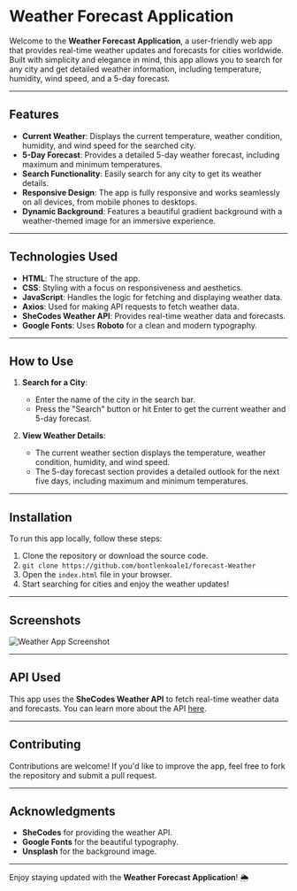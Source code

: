 # Weather Forecast Application

Welcome to the **Weather Forecast Application**, a user-friendly web app that provides real-time weather updates and forecasts for cities worldwide. Built with simplicity and elegance in mind, this app allows you to search for any city and get detailed weather information, including temperature, humidity, wind speed, and a 5-day forecast.

---

## Features

- **Current Weather**: Displays the current temperature, weather condition, humidity, and wind speed for the searched city.
- **5-Day Forecast**: Provides a detailed 5-day weather forecast, including maximum and minimum temperatures.
- **Search Functionality**: Easily search for any city to get its weather details.
- **Responsive Design**: The app is fully responsive and works seamlessly on all devices, from mobile phones to desktops.
- **Dynamic Background**: Features a beautiful gradient background with a weather-themed image for an immersive experience.

---

## Technologies Used

- **HTML**: The structure of the app.
- **CSS**: Styling with a focus on responsiveness and aesthetics.
- **JavaScript**: Handles the logic for fetching and displaying weather data.
- **Axios**: Used for making API requests to fetch weather data.
- **SheCodes Weather API**: Provides real-time weather data and forecasts.
- **Google Fonts**: Uses **Roboto** for a clean and modern typography.

---

## How to Use

1. **Search for a City**:
   - Enter the name of the city in the search bar.
   - Press the "Search" button or hit Enter to get the current weather and 5-day forecast.

2. **View Weather Details**:
   - The current weather section displays the temperature, weather condition, humidity, and wind speed.
   - The 5-day forecast section provides a detailed outlook for the next five days, including maximum and minimum temperatures.

---

## Installation

To run this app locally, follow these steps:

1. Clone the repository or download the source code.
2. ``` git clone https://github.com/bontlenkoale1/forecast-Weather ```
3. Open the `index.html` file in your browser.
4. Start searching for cities and enjoy the weather updates!

---

## Screenshots

![Weather App Screenshot](https://media.istockphoto.com/id/1450888838/photo/blue-sky-with-white-cloud-background.webp?a=1&b=1&s=612x612&w=0&k=20&c=p7sCKIG4ZCJPn-9FHfjUgvwxWyZDWnT8x3EN8EkiOzk=)

---

## API Used

This app uses the **SheCodes Weather API** to fetch real-time weather data and forecasts. You can learn more about the API [here](https://shecodes.io/).

---

## Contributing

Contributions are welcome! If you'd like to improve the app, feel free to fork the repository and submit a pull request.

---

## Acknowledgments

- **SheCodes** for providing the weather API.
- **Google Fonts** for the beautiful typography.
- **Unsplash** for the background image.

---

Enjoy staying updated with the **Weather Forecast Application**! 🌦️
